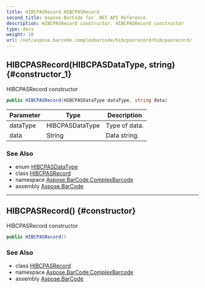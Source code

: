 ```yaml
---
title: HIBCPASRecord.HIBCPASRecord
second_title: Aspose.BarCode for .NET API Reference
description: HIBCPASRecord constructor. HIBCPASRecord constructor
type: docs
weight: 10
url: /net/aspose.barcode.complexbarcode/hibcpasrecord/hibcpasrecord/
---
```

## HIBCPASRecord(HIBCPASDataType, string) {#constructor_1}

HIBCPASRecord constructor

```csharp
public HIBCPASRecord(HIBCPASDataType dataType, string data)
```

| Parameter | Type | Description |
| --- | --- | --- |
| dataType | HIBCPASDataType | Type of data. |
| data | String | Data string. |

### See Also

* enum [HIBCPASDataType](../../hibcpasdatatype/)
* class [HIBCPASRecord](../)
* namespace [Aspose.BarCode.ComplexBarcode](../../hibcpasrecord/)
* assembly [Aspose.BarCode](../../../)

---

## HIBCPASRecord() {#constructor}

HIBCPASRecord constructor

```csharp
public HIBCPASRecord()
```

### See Also

* class [HIBCPASRecord](../)
* namespace [Aspose.BarCode.ComplexBarcode](../../hibcpasrecord/)
* assembly [Aspose.BarCode](../../../)


